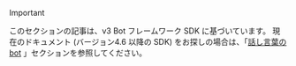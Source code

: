 > [!Important]
> このセクションの記事は、v3 Bot フレームワーク SDK に基づいています。 現在のドキュメント (バージョン4.6 以降の SDK) をお探しの場合は、「[話し言葉の bot](~/bots/what-are-bots.md) 」セクションを参照してください。
